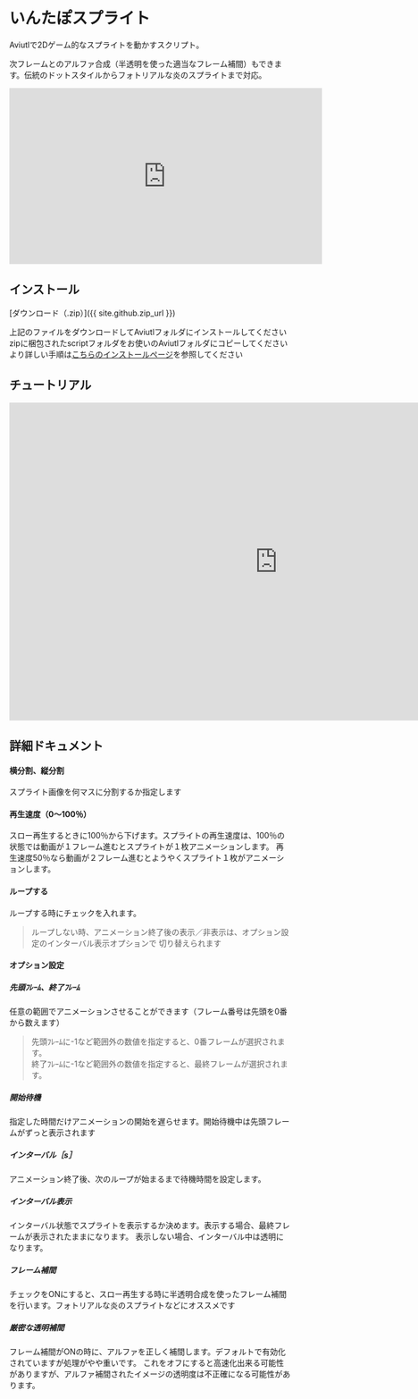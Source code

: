 # いんたぽスプライト

<!-- ゲーム実況でくそなプレイをさらした時（もし勢いをキープすべきなら）あなたが取るべき道は２つに一つです。今すぐ画面に配置されたあなたのアイコンを木っ端みじんに爆破するか、画面を丸ごと爆破して水に流すかです（暴論） -->
Aviutlで2Dゲーム的なスプライトを動かすスクリプト。

次フレームとのアルファ合成（半透明を使った適当なフレーム補間）もできます。伝統のドットスタイルからフォトリアルな炎のスプライトまで対応。

<iframe width="560" height="315" src="https://www.youtube.com/embed/yinve5RlOoo" frameborder="0" allow="accelerometer; autoplay; encrypted-media; gyroscope; picture-in-picture" allowfullscreen></iframe>

## インストール

[ダウンロード（.zip）]({{ site.github.zip_url }})

上記のファイルをダウンロードしてAviutlフォルダにインストールしてください  
zipに梱包されたscriptフォルダをお使いのAviutlフォルダにコピーしてください  
より詳しい手順は[こちらのインストールページ](./install)を参照してください

## チュートリアル
<iframe src="https://docs.google.com/presentation/d/e/2PACX-1vQgOirKZ7He9heeSpjtTL8cejT5hyciIdcQhCJwcp3UKpLAI0f0FyT2gQK-PCMueTZwklNdXsYEBBxP/embed?start=false&loop=false&delayms=3000" frameborder="0" width="960" height="569" allowfullscreen="true" mozallowfullscreen="true" webkitallowfullscreen="true"></iframe>

## 詳細ドキュメント

#### 横分割、縦分割
スプライト画像を何マスに分割するか指定します

#### 再生速度（0～100％）
スロー再生するときに100％から下げます。スプライトの再生速度は、100％の状態では動画が１フレーム進むとスプライトが１枚アニメーションします。
再生速度50％なら動画が２フレーム進むとようやくスプライト１枚がアニメーションします。

#### ループする
ループする時にチェックを入れます。
> ループしない時、アニメーション終了後の表示／非表示は、オプション設定のインターバル表示オプションで
> 切り替えられます

#### オプション設定

##### 先頭ﾌﾚｰﾑ、終了ﾌﾚｰﾑ
任意の範囲でアニメーションさせることができます（フレーム番号は先頭を0番から数えます）
> 先頭ﾌﾚｰﾑに-1など範囲外の数値を指定すると、0番フレームが選択されます。  
> 終了ﾌﾚｰﾑに-1など範囲外の数値を指定すると、最終フレームが選択されます。

##### 開始待機
指定した時間だけアニメーションの開始を遅らせます。開始待機中は先頭フレームがずっと表示されます

##### インターバル［s］
アニメーション終了後、次のループが始まるまで待機時間を設定します。

##### インターバル表示
インターバル状態でスプライトを表示するか決めます。表示する場合、最終フレームが表示されたままになります。
表示しない場合、インターバル中は透明になります。

##### フレーム補間
チェックをONにすると、スロー再生する時に半透明合成を使ったフレーム補間を行います。フォトリアルな炎のスプライトなどにオススメです

##### 厳密な透明補間
フレーム補間がONの時に、アルファを正しく補間します。デフォルトで有効化されていますが処理がやや重いです。
これをオフにすると高速化出来る可能性がありますが、アルファ補間されたイメージの透明度は不正確になる可能性があります。





